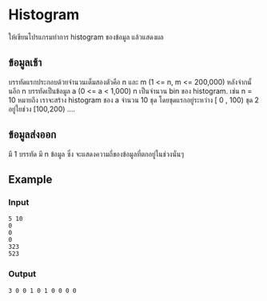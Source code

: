 # Histogram
ให้เขียนโปรแกรมทำการ histogram ของข้อมูล แล้วแสดงผล 

## ข้อมูลเช้า
บรรทัดแรกประกอบด้วยจำนวนเต็มสองตัวคือ n และ m (1 <= n, m <= 200,000)
หลังจำกนั้นอีก n บรรทัดเป็นข้อมูล a (0 <= a < 1,000)
n เป็นจำนวน bin ของ histogram.  เช่น n = 10 หมายถึง เราจะสร้าง histogram ชอง a จำนวน 10 ชุด โดยชุดแรกอยู่ระหว่าง [ 0 , 100)
ชุด 2 อยู่ใยช่วง [100,200) ....

## ข้อมูลส่งออก
มี 1 บรรทัด มี n ข้อมูล ซึ่ง จะแสดงความถี่ของข้อมูลที่ตกอยู่ในช่วงนั่นๆ 

## Example
### Input
~~~
5 10
0
0
0
323
523
~~~

### Output
~~~
3 0 0 1 0 1 0 0 0 0
~~~
